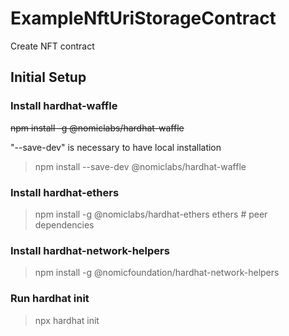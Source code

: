 # ExampleNftUriStorageContract
Create NFT contract

## Initial Setup
### Install hardhat-waffle

~~npm install -g @nomiclabs/hardhat-waffle~~

"--save-dev" is necessary to have local installation

>npm install --save-dev @nomiclabs/hardhat-waffle

### Install hardhat-ethers

>npm install -g @nomiclabs/hardhat-ethers ethers # peer dependencies

### Install hardhat-network-helpers

>npm install -g @nomicfoundation/hardhat-network-helpers

### Run hardhat init

>npx hardhat init

